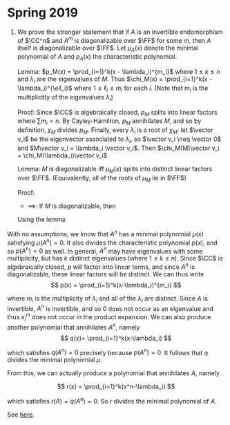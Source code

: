 # Spring 2019

1. We prove the stronger statement that if $A$ is an invertible endomorphism of $\CC^n$ and $A^m$ is diagonalizable over $\FF$ for some $m$, then $A$ itself is diagonalizable over $\FF$. Let $\mu_A(x)$ denote the minimal polynomial of $A$ and $p_A(x)$ the characteristic polynomial.

    Lemma: $p_M(x) = \prod_{i=1}^k(x - \lambda_i)^{m_i}$ where $1\leq k \leq n$ and $\lambda_i$ are the eigenvalues of $M$. Thus $\chi_M(x) = \prod_{i=1}^k(x - \lambda_i)^{\ell_i}$ where $1 \leq \ell_i \leq m_i$ for each $i$. (Note that $m_i$ is the multiplicitly of the eigenvalues $\lambda_i$)

    Proof: Since $\CC$ is algebraically closed, $p_M$ splits into linear factors where $\sum m_i = n$. By Cayley-Hamilton, $p_M$ annihilates $M$, and so by definition, $\chi_M$ divides $p_M$. Finally, every $\lambda_i$ is a root of $\chi_M$: let $\vector v_i$ be the eigenvector associated to $\lambda_i$, so $\vector v_i \neq \vector 0$ and $M\vector v_i = \lambda_i \vector v_i$. Then $\chi_M(M)\vector v_i = \chi_M(\lambda_i)\vector v_i$

    Lemma: $M$ is diagonalizable iff $\mu_M(x)$ splits into distinct linear factors over $\FF$. (Equivalently, all of the roots of $\mu_M$ lie in $\FF$)

    Proof: 
    - $\implies$: If $M$ is diagonalizable, then 

    Using the lemma

  With no assumptions, we know that $A^n$ has a minimal polynomial $\mu(x)$ satisfying $\mu(A^n) = 0$. It also divides the characteristic polynomial $p(x)$, and so $p(A^n) = 0$ as well. In general, $A^n$ may have eigenvalues with some multiplicity, but has $k$ distinct eigenvalues (where $1\leq k \leq n$). Since $\CC$ is algebraically closed, $p$ will factor into linear terms, and since $A^n$ is diagonalizable, these linear factors will be distinct. We can thus write 
  $$
  p(x) = \prod_{i=1}^k(x-\lambda_i)^{m_i}
  $$

  where $m_i$ is the multiplicity of $\lambda_i$ and all of the $\lambda_i$ are distinct. Since $A$ is invertible, $A^n$ is invertible, and so $0$ does not occur as an eigenvalue and thus $x^m_i$ does not occur in the product expansion. We can also produce another polynomial that annihilates $A^n$, namely
  $$
  q(x)= \prod_{i=1}^k(x-\lambda_i)
  $$

  which satisfies $q(A^n) = 0$ precisely because $p(A^n) = 0$. It follows that $q$ divides the minimal polynomial $\mu$. 

  From this, we can actually produce a polynomial that annihilates $A$, namely

  $$
  r(x) = \prod_{i=1}^k(x^n-\lambda_i)
  $$

  which satisfies $r(A) = q(A^n) = 0$. So $r$ divides the minimal polynomial of $A$. 

  See [here](https://math.stackexchange.com/questions/3027664/if-a-is-invertible-and-an-is-diagonalizable-then-a-is-diagonalizable).